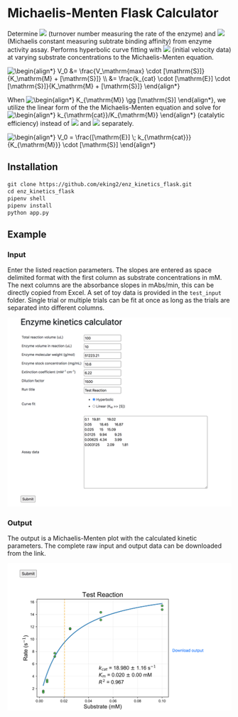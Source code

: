 # Michaelis-Menten Flask Calculator

Determine <img src="https://render.githubusercontent.com/render/math?math=k_\mathrm{cat}"> (turnover number measuring the rate of the enzyme) and <img src="https://render.githubusercontent.com/render/math?math=K_\mathrm{M}"> (Michaelis constant measuring subtrate binding affinity) from enzyme activity assay. 
Performs hyperbolic curve fitting with <img src="https://render.githubusercontent.com/render/math?math=V_0"> (initial velocity data) at varying substrate concentrations to the Michaelis-Menten equation.  

<img src=
"https://render.githubusercontent.com/render/math?math=%5CLarge+%5Cdisplaystyle+%5Cbegin%7Balign%2A%7D%0AV_0+%26%3D+%5Cfrac%7BV_%5Cmathrm%7Bmax%7D+%5Ccdot+%5B%5Cmathrm%7BS%7D%5D%7D+%7BK_%5Cmathrm%7BM%7D+%2B+%5B%5Cmathrm%7BS%7D%5D%7D+%5C%5C%0A+%26%3D+%5Cfrac%7Bk_%7Bcat%7D+%5Ccdot+%5B%5Cmathrm%7BE%7D%5D+%5Ccdot+%5B%5Cmathrm%7BS%7D%5D%7D%7BK_%5Cmathrm%7BM%7D+%2B+%5B%5Cmathrm%7BS%7D%5D%7D%0A%5Cend%7Balign%2A%7D%0A" 
alt="\begin{align*}
V_0 &= \frac{V_\mathrm{max} \cdot [\mathrm{S}]} {K_\mathrm{M} + [\mathrm{S}]} \\
 &= \frac{k_{cat} \cdot [\mathrm{E}] \cdot [\mathrm{S}]}{K_\mathrm{M} + [\mathrm{S}]}
\end{align*}
">

When <img src=
"https://render.githubusercontent.com/render/math?math=%5Ctextstyle+%5Cbegin%7Balign%2A%7D%0AK_%7B%5Cmathrm%7BM%7D%7D+%5Cgg+%5B%5Cmathrm%7BS%7D%5D%0A%5Cend%7Balign%2A%7D%0A" 
alt="\begin{align*}
K_{\mathrm{M}} \gg [\mathrm{S}]
\end{align*}
">, we utilize the linear form of the the Michaelis-Menten equation and solve for <img src=
"https://render.githubusercontent.com/render/math?math=%5Ctextstyle+%5Cbegin%7Balign%2A%7D%0Ak_%7B%5Cmathrm%7Bcat%7D%7D%2FK_%7B%5Cmathrm%7BM%7D%7D+%0A%5Cend%7Balign%2A%7D%0A" 
alt="\begin{align*}
k_{\mathrm{cat}}/K_{\mathrm{M}} 
\end{align*}
"> (catalytic efficiency) instead of <img src="https://render.githubusercontent.com/render/math?math=k_\mathrm{cat}">  and <img src="https://render.githubusercontent.com/render/math?math=K_\mathrm{M}"> separately.

<img src=
"https://render.githubusercontent.com/render/math?math=%5CLarge+%5Cdisplaystyle+%5Cbegin%7Balign%2A%7D%0AV_0+%3D+%5Cfrac%7B%5B%5Cmathrm%7BE%7D%5D+%5C%3B+k_%7B%5Cmathrm%7Bcat%7D%7D%7D+%7BK_%7B%5Cmathrm%7BM%7D%7D%7D+%5Ccdot+%5B%5Cmathrm%7BS%7D%5D%0A%5Cend%7Balign%2A%7D%0A" 
alt="\begin{align*}
V_0 = \frac{[\mathrm{E}] \; k_{\mathrm{cat}}} {K_{\mathrm{M}}} \cdot [\mathrm{S}]
\end{align*}
">

## Installation
```
git clone https://github.com/eking2/enz_kinetics_flask.git
cd enz_kinetics_flask
pipenv shell
pipenv install
python app.py
```

## Example

### Input

Enter the listed reaction parameters. 
The slopes are entered as space delimited format with the first column as substrate concentrations in mM. 
The next columns are the absorbance slopes in mAbs/min, this can be directly copied from Excel. 
A set of toy data is provided in the `test_input` folder. 
Single trial or multiple trials can be fit at once as long as the trials are separated into different columns.

![input](assets/inputs.png)

### Output

The output is a Michaelis-Menten plot with the calculated kinetic parameters. The complete raw input and output data can be downloaded from the link. 

![input](assets/output.png)
